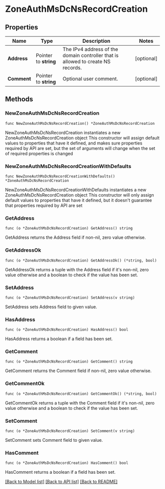 # ZoneAuthMsDcNsRecordCreation

## Properties

Name | Type | Description | Notes
------------ | ------------- | ------------- | -------------
**Address** | Pointer to **string** | The IPv4 address of the domain controller that is allowed to create NS records. | [optional] 
**Comment** | Pointer to **string** | Optional user comment. | [optional] 

## Methods

### NewZoneAuthMsDcNsRecordCreation

`func NewZoneAuthMsDcNsRecordCreation() *ZoneAuthMsDcNsRecordCreation`

NewZoneAuthMsDcNsRecordCreation instantiates a new ZoneAuthMsDcNsRecordCreation object
This constructor will assign default values to properties that have it defined,
and makes sure properties required by API are set, but the set of arguments
will change when the set of required properties is changed

### NewZoneAuthMsDcNsRecordCreationWithDefaults

`func NewZoneAuthMsDcNsRecordCreationWithDefaults() *ZoneAuthMsDcNsRecordCreation`

NewZoneAuthMsDcNsRecordCreationWithDefaults instantiates a new ZoneAuthMsDcNsRecordCreation object
This constructor will only assign default values to properties that have it defined,
but it doesn't guarantee that properties required by API are set

### GetAddress

`func (o *ZoneAuthMsDcNsRecordCreation) GetAddress() string`

GetAddress returns the Address field if non-nil, zero value otherwise.

### GetAddressOk

`func (o *ZoneAuthMsDcNsRecordCreation) GetAddressOk() (*string, bool)`

GetAddressOk returns a tuple with the Address field if it's non-nil, zero value otherwise
and a boolean to check if the value has been set.

### SetAddress

`func (o *ZoneAuthMsDcNsRecordCreation) SetAddress(v string)`

SetAddress sets Address field to given value.

### HasAddress

`func (o *ZoneAuthMsDcNsRecordCreation) HasAddress() bool`

HasAddress returns a boolean if a field has been set.

### GetComment

`func (o *ZoneAuthMsDcNsRecordCreation) GetComment() string`

GetComment returns the Comment field if non-nil, zero value otherwise.

### GetCommentOk

`func (o *ZoneAuthMsDcNsRecordCreation) GetCommentOk() (*string, bool)`

GetCommentOk returns a tuple with the Comment field if it's non-nil, zero value otherwise
and a boolean to check if the value has been set.

### SetComment

`func (o *ZoneAuthMsDcNsRecordCreation) SetComment(v string)`

SetComment sets Comment field to given value.

### HasComment

`func (o *ZoneAuthMsDcNsRecordCreation) HasComment() bool`

HasComment returns a boolean if a field has been set.


[[Back to Model list]](../README.md#documentation-for-models) [[Back to API list]](../README.md#documentation-for-api-endpoints) [[Back to README]](../README.md)


